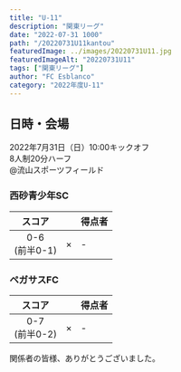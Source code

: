 ```yaml
---
title: "U-11"
description: "関東リーグ"
date: "2022-07-31 1000"
path: "/20220731U11kantou"
featuredImage: ../images/20220731U11.jpg
featuredImageAlt: "20220731U11"
tags: ["関東リーグ"]
author: "FC Esblanco"
category: "2022年度U-11"
---
```


## 日時・会場

2022年7月31日（日）10:00キックオフ  
8人制20分ハーフ  
@流山スポーツフィールド

### 西砂青少年SC

| スコア |   | 得点者  |
|:------:|:-:|:--------|
| 0-6<br/>(前半0-1) | × |- |

### ペガサスFC

| スコア |   | 得点者  |
|:------:|:-:|:--------|
| 0-7<br/>(前半0-2) | × |- |



関係者の皆様、ありがとうございました。